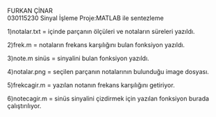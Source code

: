 ﻿FURKAN ÇİNAR	
030115230
Sinyal İşleme
Proje:MATLAB ile sentezleme

1)notalar.txt = içinde parçanın ölçüleri ve notaların süreleri yazıldı.

2)frek.m =  notaların frekans karşılığını bulan fonksiyon yazıldı.

3)note.m sinüs = sinyalini bulan fonksiyon yazıldı.

4)notalar.png = seçilen parçanın notalarının bulunduğu image dosyası.

5)frekcagir.m = yazılan notanın frekans karşılığını getiriyor.

6)notecagir.m = sinüs sinyalini çizdirmek için yazılan fonksiyon burada çalıştırılıyor.
